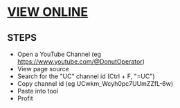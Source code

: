 # [VIEW ONLINE](https://billanthrop.github.io/yt_sucks/)

## STEPS
- Open a YouTube Channel (eg https://www.youtube.com/@DonutOperator)
- View page source
- Search for the "UC" channel id (Ctrl + F, "=UC")
- Copy channel id (eg UCwkm_Wcyh0pc7UUmZZfL-6w)
- Paste into tool
- Profit